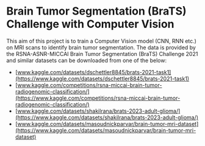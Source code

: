 # Brain Tumor Segmentation (BraTS) Challenge with Computer Vision

This aim of this project is to train a Computer Vision model (CNN, RNN etc.) on MRI scans to identify brain tumor segmentation. The data is provided by the RSNA-ASNR-MICCAI Brain Tumor Segmentation (BraTS) Challenge 2021 and similar datasets can be downloaded from one of the below:

- [www.kaggle.com/datasets/dschettler8845/brats-2021-task1](https://www.kaggle.com/datasets/dschettler8845/brats-2021-task1)
- [www.kaggle.com/competitions/rsna-miccai-brain-tumor-radiogenomic-classification/](https://www.kaggle.com/competitions/rsna-miccai-brain-tumor-radiogenomic-classification/)
- [www.kaggle.com/datasets/shakilrana/brats-2023-adult-glioma/](https://www.kaggle.com/datasets/shakilrana/brats-2023-adult-glioma/)
- [www.kaggle.com/datasets/masoudnickparvar/brain-tumor-mri-dataset](https://www.kaggle.com/datasets/masoudnickparvar/brain-tumor-mri-dataset)
